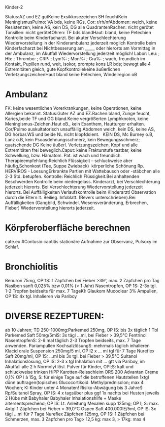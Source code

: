 Kinder-2

Status:AZ und EZ gutKeine Exsikkosezeichen SH feuchtKein MeningismusPulmo: VA bds, keine RGs, Cor: r/rh/nfAbdomen: weich, keine Resistenzen, keine AS, kein DS, DG alle QuadrantenRachen: nicht gerötet Tonsillen: nicht gerötetOhren: TF bds blandHaut: bland, keine Petechien
Kontrolle beim Kinderfacharzt. Bei akuter Verschlechterung Wiedervorstellung in der Kinderambulanz jederzeit möglich
Kontrolle beim Kinderfacharzt bei Nichtbesserung am _____ oder hierorts am Vormittag in der Ambulanz, im Akutfall Wiedervorstellung jederzeit möglich!
Labor: Leu: ; Hb: ; Thrombo: ; CRP: ; Lym%: ; Mon%: ; Gra%: ;
wach, freundlich im Kontakt, Pupillen rund, weit, isokor, prompte kons LR bds; bewegt alle 4 Extremitäten gleich, gute Kopfkontrollekeine äußerlichen VerletzungszeichenHaut bland keine Petechien, Windelregion oB
# Ambulanz
FK: keine wesentlichen Vorerkrankungen, keine Operationen, keine Allergien bekannt.
Status:Guter AZ und EZ.Rachen bland, Zunge feucht, Karies,beide TF und GG bland.Keine vergrößerten Lymphknoten, keine Meningismus-Zeichen.Haut oB., kein Exanthem, Hautturgor erhalten.
Cor/Pulmo auskultatorisch unauffällig.Abdomen weich, kein DS, keine AS, DG hörbar.WS und beide NL nicht klopfdolent.   
KEIN DS, Mc Burney o.B, Lanz o.B, kein Psoasdehnungsschmerz, kein Bewegungsschmerz;  quatschende DG
Keine äußerl. Verletzungszeichen, Kopf und alle Extremitäten frei beweglich.Caput: keine Frakturstufe tastbar, keine Schwellung, bzw. Hämatom.
Pat. ist wach und freundlich.
Therapieempfehlung:Reichlich Flüssigkeit – schluckweise aber häufig,Schonkost (Tee, Suppe Zwieback)  körperliche Schönung
Rp. HERVIROS - LoesungErkrankte Partien mit Wattebausch oder -stäbchen alle 2-3 Std. betupfen.
Kontrolle:
Reichlich Flüssigkeit.Bei anhaltenden Beschwerden Kontrolle beim niedergelass. Kinderarzt, bei Verschlechterung jederzeit hierorts.
Bei Verschlechterung Wiedervorstellung jederzeit hierorts.
Bei Auffälligkeiten Verlaufskontrolle beim Kinderarzt!
Observation durch die Eltern lt. Beilieg. Infoblatt. (Revers unterschrieben).Bei Auffälligkeiten (Gangbild, Schwindel, Wesensveränderung, Erbrechen, Fieber) Wiedervorstellung hierorts jederzeit.
# Körpferoberfläche berechnen
cate.eu
#Contusio captitis 
stationäre Aufnahme zur Observanz, Pulsoxy im Schlaf.
# Bronchiolitis
Benuron 75mg, OP 1S: 1 Zäpfchen bei Fieber >39°, max. 2 Zäpfchen pro Tag 
Nasiben sanft 0,025% bzw 0,01% (< 1 Jahr) Nasentropfen, OP 1S: 2-3x tgl. 1-2 Tropfen beidseits für max. 7 TageKI: Glaukom
Mucoclear 3% Ampullen, OP 1S: 4x tgl. Inhalieren via Pariboy
# DIVERSE REZEPTUREN:
ab 10 Jahren; TD 250-1000mg:Parkemed 250mg, OP IS: bis 3x täglich 1 Tbl
Parkemed Saft 50mg/5mlS: 3x tägl ...ml, bei Fieber > 39,5°C
Fentrinol NasentropfenS: 2-6 mal täglich 2-3 Tropfen beidseits, max. 7 Tage anwenden.
Pariampullen KochsalzlösungS: mehrmals täglich inhalieren
Klacid orale Suspension 250mg/5 ml, OP I2 x ... ml tgl für 7 Tage
Nureflex Saft 20mg/ml, OP 1S: ...ml bis 3x tgl. bei Fieber > 39,5°C
Sultanol Inhalationslösung, OP IS: 2-3 x tgl Inhalation mit ... gtt via Pariboy, im Akutfall alle 2 h
Normolyt lösl. Pulver für Kinder, OPI;S: kalt und schluckweise trinken
HiPP Karotten-Reisschleim ORS 200
Advantan Creme 0,1% OP I à 15g, S: für einige Tage auf die betroffenen Hautstellen 1xtgl dünn auftragen(topisches Glucocortikoid: Methylprednisolon; max 4 Wochen; KI Kinder unter 4 Monaten! Risiko-Abwägung bis 3 Jahre!)
Rp/Sultanol Spray, OP IS: 4 x tagsüber plus ggf 1x nachts bei Husten jeweils 2 Hübe mit Babyhaler
Babyhaler Inhalationshilfe + Maske altersentsprechend; OP IS: Lt. Anleitung 
Mexalen supp 125mg; OP I; S: max. 4xtgl 1 Zäpfchen bei Fieber > 39,0°C
Ospen Saft 400.000IE/5ml, OP IS: 3x tägl ...ml für 7 Tage
Nureflex Zäpfchen 125mg, OP 1S: 1 Zäpfchen bei Schmerzen, max. 3 Zäpfchen pro Tag> 12,5 kg: max 3, > 17kg: max 4
